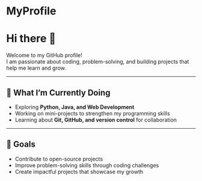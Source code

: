 # MyProfile

# Hi there 👋

Welcome to my GitHub profile!  
I am passionate about coding, problem-solving, and building projects that help me learn and grow.  

---

## 🚀 What I’m Currently Doing
- Exploring **Python, Java, and Web Development**  
- Working on mini-projects to strengthen my programming skills  
- Learning about **Git, GitHub, and version control** for collaboration  

---

## 🎯 Goals
- Contribute to open-source projects  
- Improve problem-solving skills through coding challenges  
- Create impactful projects that showcase my growth  

